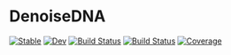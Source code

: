 # DenoiseDNA

[![Stable](https://img.shields.io/badge/docs-stable-blue.svg)](https://EvoArt.github.io/DenoiseDNA.jl/stable)
[![Dev](https://img.shields.io/badge/docs-dev-blue.svg)](https://EvoArt.github.io/DenoiseDNA.jl/dev)
[![Build Status](https://github.com/EvoArt/DenoiseDNA.jl/workflows/CI/badge.svg)](https://github.com/EvoArt/DenoiseDNA.jl/actions)
[![Build Status](https://ci.appveyor.com/api/projects/status/github/EvoArt/DenoiseDNA.jl?svg=true)](https://ci.appveyor.com/project/EvoArt/DenoiseDNA-jl)
[![Coverage](https://codecov.io/gh/EvoArt/DenoiseDNA.jl/branch/master/graph/badge.svg)](https://codecov.io/gh/EvoArt/DenoiseDNA.jl)
